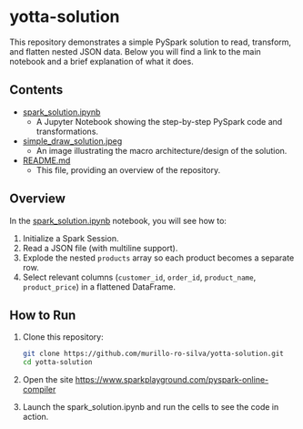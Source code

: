 # yotta-solution

This repository demonstrates a simple PySpark solution to read, transform, and flatten nested JSON data. Below you will find a link to the main notebook and a brief explanation of what it does.

## Contents
- [spark_solution.ipynb](spark_solution.ipynb)  
  - A Jupyter Notebook showing the step-by-step PySpark code and transformations.
- [simple_draw_solution.jpeg](simple_draw_solution.jpeg)  
  - An image illustrating the macro architecture/design of the solution.
- [README.md](README.md)  
  - This file, providing an overview of the repository.

## Overview
In the [spark_solution.ipynb](spark_solution.ipynb) notebook, you will see how to:
1. Initialize a Spark Session.
2. Read a JSON file (with multiline support).
3. Explode the nested `products` array so each product becomes a separate row.
4. Select relevant columns (`customer_id`, `order_id`, `product_name`, `product_price`) in a flattened DataFrame.

## How to Run
1. Clone this repository:  
   ```bash
   git clone https://github.com/murillo-ro-silva/yotta-solution.git
   cd yotta-solution
   ```
2. Open the site https://www.sparkplayground.com/pyspark-online-compiler

3. Launch the spark_solution.ipynb and run the cells to see the code in action.
